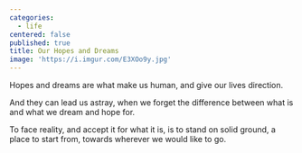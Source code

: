```yaml
---
categories:
  - life
centered: false
published: true
title: Our Hopes and Dreams
image: 'https://i.imgur.com/E3XOo9y.jpg'
---
```

Hopes and dreams
are what make us human,
and give our lives direction.

And they can lead us astray,
when we forget the difference
between what is
and what we dream and hope for.

To face reality,
and accept it for what it is,
is to stand on solid ground,
a place to start from,
towards wherever
we would like to go.


